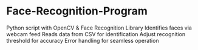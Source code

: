 # Face-Recognition-Program
Python script with OpenCV &amp; Face Recognition Library Identifies faces via webcam feed Reads data from CSV for identification Adjust recognition threshold for accuracy Error handling for seamless operation
